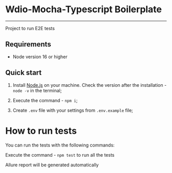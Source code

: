 Wdio-Mocha-Typescript Boilerplate
==========================================

***

Project to run E2E tests

## Requirements

- Node version 16 or higher

## Quick start
1. Install [Node.js](https://nodejs.org/) on your machine.
   Check the version after the installation - `node -v` in the terminal;

2. Execute the command - `npm i`;

3. Create `.env` file with your settings from `.env.example` file;

# How to run tests

You can run the tests with the following commands:

Execute the command - `npm test` to run all the tests

Allure report will be generated automatically

